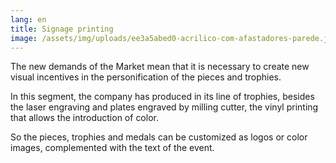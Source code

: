 ```yaml
---
lang: en
title: Signage printing
image: /assets/img/uploads/ee3a5abed0-acrilico-com-afastadores-parede.jpg
---
```

The new demands of the Market mean that it is necessary to create new visual incentives in the personification of the pieces and trophies.

In this segment, the company has produced in its line of trophies, besides the laser engraving and plates engraved by milling cutter, the vinyl printing that allows the introduction of color.

So the pieces, trophies and medals can be customized as logos or color images, complemented with the text of the event.
